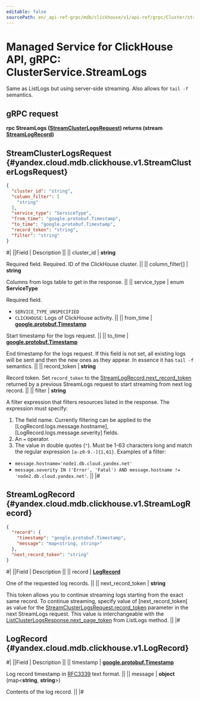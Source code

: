 ```yaml
---
editable: false
sourcePath: en/_api-ref-grpc/mdb/clickhouse/v1/api-ref/grpc/Cluster/streamLogs.md
---
```


# Managed Service for ClickHouse API, gRPC: ClusterService.StreamLogs

Same as ListLogs but using server-side streaming. Also allows for `tail -f` semantics.

## gRPC request

**rpc StreamLogs ([StreamClusterLogsRequest](#yandex.cloud.mdb.clickhouse.v1.StreamClusterLogsRequest)) returns (stream [StreamLogRecord](#yandex.cloud.mdb.clickhouse.v1.StreamLogRecord))**

## StreamClusterLogsRequest {#yandex.cloud.mdb.clickhouse.v1.StreamClusterLogsRequest}

```json
{
  "cluster_id": "string",
  "column_filter": [
    "string"
  ],
  "service_type": "ServiceType",
  "from_time": "google.protobuf.Timestamp",
  "to_time": "google.protobuf.Timestamp",
  "record_token": "string",
  "filter": "string"
}
```

#|
||Field | Description ||
|| cluster_id | **string**

Required field. Required. ID of the ClickHouse cluster. ||
|| column_filter[] | **string**

Columns from logs table to get in the response. ||
|| service_type | enum **ServiceType**

Required field. 

- `SERVICE_TYPE_UNSPECIFIED`
- `CLICKHOUSE`: Logs of ClickHouse activity. ||
|| from_time | **[google.protobuf.Timestamp](https://developers.google.com/protocol-buffers/docs/reference/google.protobuf#timestamp)**

Start timestamp for the logs request. ||
|| to_time | **[google.protobuf.Timestamp](https://developers.google.com/protocol-buffers/docs/reference/google.protobuf#timestamp)**

End timestamp for the logs request.
If this field is not set, all existing logs will be sent and then the new ones as
they appear. In essence it has `tail -f` semantics. ||
|| record_token | **string**

Record token. Set `record_token` to the [StreamLogRecord.next_record_token](#yandex.cloud.mdb.clickhouse.v1.StreamLogRecord) returned by a previous StreamLogs
request to start streaming from next log record. ||
|| filter | **string**

A filter expression that filters resources listed in the response.
The expression must specify:
1. The field name. Currently filtering can be applied to the [LogRecord.logs.message.hostname], [LogRecord.logs.message.severity] fields.
2. An `=` operator.
3. The value in double quotes (`"`). Must be 1-63 characters long and match the regular expression `[a-z0-9.-]{1,61}`.
Examples of a filter:
- `message.hostname='node1.db.cloud.yandex.net'`
- `message.severity IN ('Error', 'Fatal') AND message.hostname != 'node2.db.cloud.yandex.net'`. ||
|#

## StreamLogRecord {#yandex.cloud.mdb.clickhouse.v1.StreamLogRecord}

```json
{
  "record": {
    "timestamp": "google.protobuf.Timestamp",
    "message": "map<string, string>"
  },
  "next_record_token": "string"
}
```

#|
||Field | Description ||
|| record | **[LogRecord](#yandex.cloud.mdb.clickhouse.v1.LogRecord)**

One of the requested log records. ||
|| next_record_token | **string**

This token allows you to continue streaming logs starting from the exact
same record. To continue streaming, specify value of [next_record_token[
as value for the [StreamClusterLogsRequest.record_token](#yandex.cloud.mdb.clickhouse.v1.StreamClusterLogsRequest) parameter in the next StreamLogs request.
This value is interchangeable with the [ListClusterLogsResponse.next_page_token](/docs/managed-clickhouse/api-ref/grpc/Cluster/listLogs#yandex.cloud.mdb.clickhouse.v1.ListClusterLogsResponse) from ListLogs method. ||
|#

## LogRecord {#yandex.cloud.mdb.clickhouse.v1.LogRecord}

#|
||Field | Description ||
|| timestamp | **[google.protobuf.Timestamp](https://developers.google.com/protocol-buffers/docs/reference/google.protobuf#timestamp)**

Log record timestamp in [RFC3339](https://www.ietf.org/rfc/rfc3339.txt) text format. ||
|| message | **object** (map<**string**, **string**>)

Contents of the log record. ||
|#